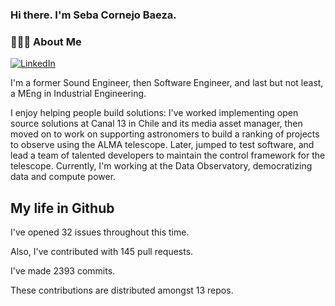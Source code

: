 <h3> Hi there.  I'm Seba Cornejo Baeza.</h3>
<h3> 👨🏻‍💻 About Me </h3>
<a href="http://linkedin.com/in/sebastian-cornejo-baeza/"><img alt="LinkedIn" src="https://img.shields.io/badge/Seba%20Cornejo%20-informational?style=appveyor&logo=linkedin"></a>


I'm a former Sound Engineer, then Software Engineer, and last but not least, a MEng in Industrial Engineering.
 
I enjoy helping people build solutions: I've worked implementing open source solutions at Canal 13 in Chile and its 
media asset manager, then moved on to work on supporting astronomers to build a ranking of projects to observe using the
ALMA telescope. Later, jumped to test software, and lead a team of talented developers to maintain the control 
framework for the telescope. Currently, I'm working at the Data Observatory, democratizing data and compute power.

<h2> My life in Github </h2>

I've opened 32 issues throughout this time.

Also, I've contributed with 145 pull requests.

I've made 2393 commits.

These contributions are distributed amongst 13 repos.


